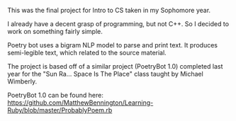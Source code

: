 This was the final project for Intro to CS taken in my Sophomore year.

I already have a decent grasp of programming, but not C++. So I decided to work on something fairly simple.

Poetry bot uses a bigram NLP model to parse and print text. It produces semi-legible text, which related to the source material.

The project is based off of a similar project (PoetryBot 1.0) completed last year for the "Sun Ra... Space Is The Place" class taught by Michael Wimberly.

PoetryBot 1.0 can be found here: https://github.com/MatthewBennington/Learning-Ruby/blob/master/ProbablyPoem.rb
